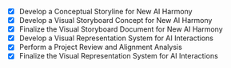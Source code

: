 - [x] Develop a Conceptual Storyline for New AI Harmony
- [x] Develop a Visual Storyboard Concept for New AI Harmony
- [x] Finalize the Visual Storyboard Document for New AI Harmony
- [x] Develop a Visual Representation System for AI Interactions
- [x] Perform a Project Review and Alignment Analysis
- [x] Finalize the Visual Representation System for AI Interactions

